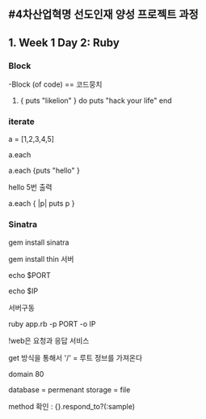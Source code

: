 #4차산업혁명 선도인재 양성 프로젝트 과정
---
## 1. Week 1 Day 2: Ruby

### Block

-Block (of code) == 코드뭉치

1. { puts "likelion" }
   do
     puts "hack your life"
   end

### iterate

a = [1,2,3,4,5]

a.each

a.each {puts "hello" }

hello 5번 출력

a.each { |p| puts p }

### Sinatra

gem install sinatra

gem install thin 서버

echo $PORT

echo $IP

서버구동

ruby app.rb -p PORT -o IP

!web은 요청과 응답 서비스

get 방식을 통해서 '/' = 루트 정브를 가져온다

domain 80

database = permenant storage = file

method 확인 : {}.respond_to?(:sample)
